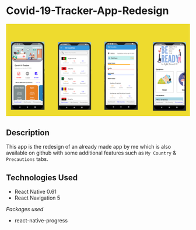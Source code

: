 # Covid-19-Tracker-App-Redesign
<img src="https://github.com/shubhamaniket/Covid-19-Tracker-App-Redesign/blob/master/Surface%20Book%20-%201.png"/>

## Description
This app is the redesign of an already made app by me which is also available on github with some additional features such as 
`My Country` & `Precautions` tabs.

## Technologies Used
- React Native 0.61
- React Navigation 5

*Packages used*
- react-native-progress
